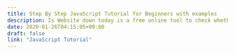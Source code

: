 ```yaml
---
title: Step By Step JavaScript Tutorial for Beginners with examples
description: Is Website down today is a free online tool to check whether a website is down or not.
date: 2020-01-26T04:15:05+09:00
draft: false
link: "JavaScript Tutorial"
---
```


